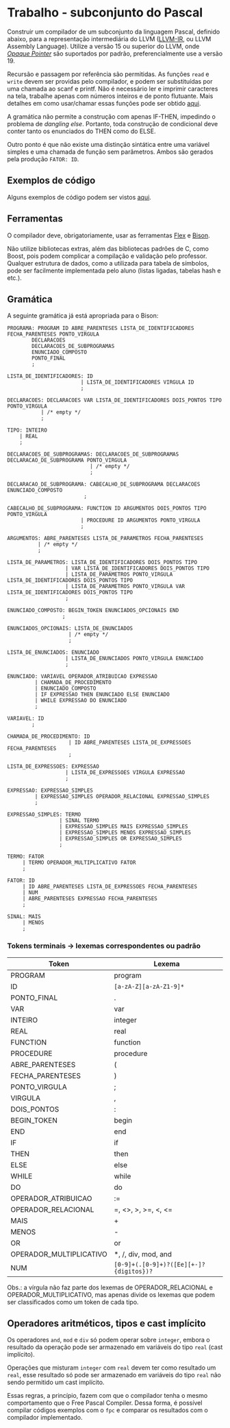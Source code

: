 # Trabalho - subconjunto do Pascal

Construir um compilador de um subconjunto da linguagem Pascal, definido abaixo, para a representação intermediária do LLVM ([LLVM-IR](https://llvm.org/docs/LangRef.html), ou LLVM Assembly Language).
Utilize a versão 15 ou superior do LLVM, onde [*Opaque Pointer*](https://llvm.org/docs/OpaquePointers.html) são suportados por padrão, preferencialmente use a versão 19.

Recursão e passagem por referência são permitidas. As funções `read` e `write` devem ser providas pelo compilador, e podem ser substituídas por uma chamada ao scanf e printf. Não é necessário ler e imprimir caracteres na tela, trabalhe apenas com números inteiros e de ponto flutuante. Mais detalhes em como usar/chamar essas funções pode ser obtido [aqui](./read_write_llvm.md).

A gramática não permite a construção com apenas IF-THEN, impedindo o problema de *dangling else*. Portanto, toda construção de condicional deve conter tanto os enunciados do THEN como do ELSE.

Outro ponto é que não existe uma distinção sintática entre uma variável simples e uma chamada de função sem parâmetros. Ambos são gerados pela produção `FATOR: ID`.

## Exemplos de código

Alguns exemplos de código podem ser vistos [aqui](./exemplos_pascal).

## Ferramentas

O compilador deve, obrigatoriamente, usar as ferramentas [Flex](https://ftp.gnu.org/old-gnu/Manuals/flex-2.5.4/) e [Bison](https://www.gnu.org/software/bison/manual/html_node/). 

Não utilize bibliotecas extras, além das bibliotecas padrões de C, como Boost, pois podem complicar a compilação e validação pelo professor. Qualquer estrutura de dados, como a utilizada para tabela de símbolos, pode ser facilmente implementada pelo aluno (listas ligadas, tabelas hash e etc.).

## Gramática

A seguinte gramática já está apropriada para o Bison:

```
PROGRAMA: PROGRAM ID ABRE_PARENTESES LISTA_DE_IDENTIFICADORES FECHA_PARENTESES PONTO_VIRGULA
        DECLARACOES 
        DECLARACOES_DE_SUBPROGRAMAS 
        ENUNCIADO_COMPOSTO 
        PONTO_FINAL
        ;

LISTA_DE_IDENTIFICADORES: ID 
                        | LISTA_DE_IDENTIFICADORES VIRGULA ID 
                        ;

DECLARACOES: DECLARACOES VAR LISTA_DE_IDENTIFICADORES DOIS_PONTOS TIPO PONTO_VIRGULA 
           | /* empty */ 
           ;

TIPO: INTEIRO
    | REAL 
    ;

DECLARACOES_DE_SUBPROGRAMAS: DECLARACOES_DE_SUBPROGRAMAS DECLARACAO_DE_SUBPROGRAMA PONTO_VIRGULA
                           | /* empty */
                           ;

DECLARACAO_DE_SUBPROGRAMA: CABECALHO_DE_SUBPROGRAMA DECLARACOES ENUNCIADO_COMPOSTO 
                         ;

CABECALHO_DE_SUBPROGRAMA: FUNCTION ID ARGUMENTOS DOIS_PONTOS TIPO PONTO_VIRGULA 
                        | PROCEDURE ID ARGUMENTOS PONTO_VIRGULA 
                        ;

ARGUMENTOS: ABRE_PARENTESES LISTA_DE_PARAMETROS FECHA_PARENTESES
          | /* empty */
          ;

LISTA_DE_PARAMETROS: LISTA_DE_IDENTIFICADORES DOIS_PONTOS TIPO 
                   | VAR LISTA_DE_IDENTIFICADORES DOIS_PONTOS TIPO 
                   | LISTA_DE_PARAMETROS PONTO_VIRGULA LISTA_DE_IDENTIFICADORES DOIS_PONTOS TIPO 
                   | LISTA_DE_PARAMETROS PONTO_VIRGULA VAR LISTA_DE_IDENTIFICADORES DOIS_PONTOS TIPO 
                   ;

ENUNCIADO_COMPOSTO: BEGIN_TOKEN ENUNCIADOS_OPCIONAIS END
                  ;

ENUNCIADOS_OPCIONAIS: LISTA_DE_ENUNCIADOS
                    | /* empty */
                    ;

LISTA_DE_ENUNCIADOS: ENUNCIADO
                   | LISTA_DE_ENUNCIADOS PONTO_VIRGULA ENUNCIADO
                   ;

ENUNCIADO: VARIAVEL OPERADOR_ATRIBUICAO EXPRESSAO
         | CHAMADA_DE_PROCEDIMENTO
         | ENUNCIADO_COMPOSTO
         | IF EXPRESSAO THEN ENUNCIADO ELSE ENUNCIADO
         | WHILE EXPRESSAO DO ENUNCIADO 
         ;

VARIAVEL: ID 
        ;

CHAMADA_DE_PROCEDIMENTO: ID
                    | ID ABRE_PARENTESES LISTA_DE_EXPRESSOES FECHA_PARENTESES
                    ;

LISTA_DE_EXPRESSOES: EXPRESSAO
                   | LISTA_DE_EXPRESSOES VIRGULA EXPRESSAO
                   ;

EXPRESSAO: EXPRESSAO_SIMPLES
         | EXPRESSAO_SIMPLES OPERADOR_RELACIONAL EXPRESSAO_SIMPLES
         ;

EXPRESSAO_SIMPLES: TERMO
                 | SINAL TERMO  
                 | EXPRESSAO_SIMPLES MAIS EXPRESSAO_SIMPLES 
                 | EXPRESSAO_SIMPLES MENOS EXPRESSAO_SIMPLES 
                 | EXPRESSAO_SIMPLES OR EXPRESSAO_SIMPLES 
                 ;

TERMO: FATOR
     | TERMO OPERADOR_MULTIPLICATIVO FATOR
     ;

FATOR: ID
     | ID ABRE_PARENTESES LISTA_DE_EXPRESSOES FECHA_PARENTESES
     | NUM 
     | ABRE_PARENTESES EXPRESSAO FECHA_PARENTESES 
     ;

SINAL: MAIS
     | MENOS 
     ;
```

### Tokens terminais -> lexemas correspondentes ou padrão

| Token | Lexema |
| ----- | ------ |
| PROGRAM | program|
| ID | `[a-zA-Z][a-zA-Z1-9]*` |
| PONTO\_FINAL | . |
| VAR | var |
| INTEIRO | integer |
| REAL | real |
| FUNCTION | function |
| PROCEDURE | procedure |
|ABRE\_PARENTESES | ( |
| FECHA\_PARENTESES | ) |
| PONTO\_VIRGULA | ; |
| VIRGULA | , |
| DOIS\_PONTOS| : |
| BEGIN\_TOKEN | begin |
| END | end |
| IF | if |
| THEN | then |
| ELSE | else |
| WHILE | while |
| DO | do |
| OPERADOR\_ATRIBUICAO | := |
| OPERADOR\_RELACIONAL | =, <>, >, >=, <, <= |
| MAIS | + |
| MENOS | - |
| OR | or |
| OPERADOR\_MULTIPLICATIVO | \*, /, div, mod, and |
| NUM | `[0-9]+(.[0-9]+)?([Ee][+-]?{digitos})?` |

Obs.: a vírgula não faz parte dos lexemas de OPERADOR\_RELACIONAL e OPERADOR\_MULTIPLICATIVO, mas apenas divide os lexemas que podem ser classificados como um token de cada tipo.

## Operadores aritméticos, tipos e cast implícito

Os operadores `and`, `mod` e `div` só podem operar sobre `integer`, embora o resultado da operação pode ser armazenado em variáveis do tipo `real` (cast implícito).

Operações que misturam `integer` com `real` devem ter como resultado um `real`, esse resultado só pode ser armazenado em variáveis do tipo `real` não sendo permitido um cast implícito.

Essas regras, a princípio, fazem com que o compilador tenha o mesmo comportamento que o Free Pascal Compiler. Dessa forma, é possível compilar códigos exemplos com o `fpc` e comparar os resultados com o compilador implementado.




